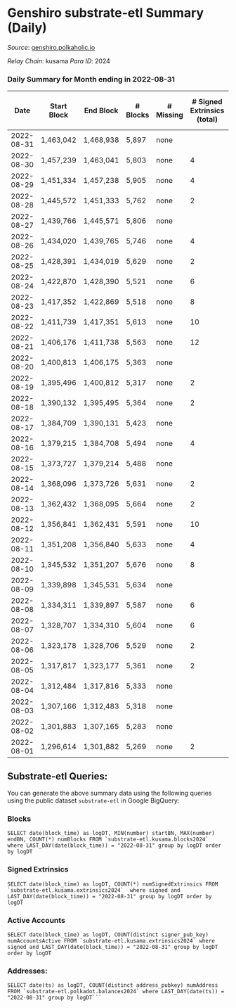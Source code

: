 # Genshiro substrate-etl Summary (Daily)

_Source_: [genshiro.polkaholic.io](https://genshiro.polkaholic.io)

*Relay Chain*: kusama
*Para ID*: 2024



### Daily Summary for Month ending in 2022-08-31


| Date | Start Block | End Block | # Blocks | # Missing | # Signed Extrinsics (total) | # Active Accounts | # Addresses with Balances | # Events | # Transfers | # XCM Transfers In | # XCM Transfers Out |
| ---- | ----------- | --------- | -------- | --------- | --------------------------- | ----------------- | ------------------------- | -------- | ----------- | ------------------ | ------------------- |
| 2022-08-31 | 1,463,042 | 1,468,938 | 5,897 | none  |  |  | 24 | 11,804 |   |   |   |
| 2022-08-30 | 1,457,239 | 1,463,041 | 5,803 | none  | 4 | 2 | 24 | 11,637 |   | 1  |   |
| 2022-08-29 | 1,451,334 | 1,457,238 | 5,905 | none  | 4 | 2 | 24 | 11,836 |   |   |   |
| 2022-08-28 | 1,445,572 | 1,451,333 | 5,762 | none  | 2 | 2 | 24 | 11,546 |   | 1  |   |
| 2022-08-27 | 1,439,766 | 1,445,571 | 5,806 | none  |  |  | 24 | 11,627 |   | 1  |   |
| 2022-08-26 | 1,434,020 | 1,439,765 | 5,746 | none  | 4 | 2 | 24 | 11,522 |   | 1  |   |
| 2022-08-25 | 1,428,391 | 1,434,019 | 5,629 | none  | 2 | 2 | 24 | 11,276 |   |   |   |
| 2022-08-24 | 1,422,870 | 1,428,390 | 5,521 | none  | 6 | 2 | 24 | 11,075 |   |   |   |
| 2022-08-23 | 1,417,352 | 1,422,869 | 5,518 | none  | 8 | 2 | 24 | 11,077 |   |   |   |
| 2022-08-22 | 1,411,739 | 1,417,351 | 5,613 | none  | 10 | 2 | 24 | 11,276 |   |   |   |
| 2022-08-21 | 1,406,176 | 1,411,738 | 5,563 | none  | 12 | 2 | 24 | 11,183 |   |   |   |
| 2022-08-20 | 1,400,813 | 1,406,175 | 5,363 | none  |  |  | 24 | 10,735 |   |   |   |
| 2022-08-19 | 1,395,496 | 1,400,812 | 5,317 | none  | 2 | 2 | 24 | 10,651 |   |   |   |
| 2022-08-18 | 1,390,132 | 1,395,495 | 5,364 | none  | 2 | 2 | 24 | 10,755 |   | 2  |   |
| 2022-08-17 | 1,384,709 | 1,390,131 | 5,423 | none  |  |  | 24 | 10,855 |   |   |   |
| 2022-08-16 | 1,379,215 | 1,384,708 | 5,494 | none  | 4 | 2 | 24 | 11,023 |   | 2  |   |
| 2022-08-15 | 1,373,727 | 1,379,214 | 5,488 | none  |  |  | 24 | 10,990 |   | 1  |   |
| 2022-08-14 | 1,368,096 | 1,373,726 | 5,631 | none  | 2 | 2 | 24 | 11,284 |   | 1  |   |
| 2022-08-13 | 1,362,432 | 1,368,095 | 5,664 | none  | 2 | 2 | 24 | 11,371 |   | 5  |   |
| 2022-08-12 | 1,356,841 | 1,362,431 | 5,591 | none  | 10 | 2 | 24 | 11,231 |   |   |   |
| 2022-08-11 | 1,351,208 | 1,356,840 | 5,633 | none  | 4 | 2 | 24 | 11,291 |   |   |   |
| 2022-08-10 | 1,345,532 | 1,351,207 | 5,676 | none  | 8 | 2 | 24 | 11,394 |   |   |   |
| 2022-08-09 | 1,339,898 | 1,345,531 | 5,634 | none  |  |  | 24 | 11,282 |   | 1  |   |
| 2022-08-08 | 1,334,311 | 1,339,897 | 5,587 | none  | 6 | 2 | 24 | 11,208 |   |   |   |
| 2022-08-07 | 1,328,707 | 1,334,310 | 5,604 | none  | 6 | 2 | 24 | 11,241 |   |   |   |
| 2022-08-06 | 1,323,178 | 1,328,706 | 5,529 | none  | 2 | 2 | 24 | 11,085 |   | 2  |   |
| 2022-08-05 | 1,317,817 | 1,323,177 | 5,361 | none  | 2 | 2 | 24 | 10,739 |   |   |   |
| 2022-08-04 | 1,312,484 | 1,317,816 | 5,333 | none  |  |  | 24 | 10,675 |   |   |   |
| 2022-08-03 | 1,307,166 | 1,312,483 | 5,318 | none  |  |  | 24 | 10,645 |   |   |   |
| 2022-08-02 | 1,301,883 | 1,307,165 | 5,283 | none  |  |  | 24 | 10,585 |   | 2  |   |
| 2022-08-01 | 1,296,614 | 1,301,882 | 5,269 | none  | 2 | 2 | 24 | 10,559 |   | 1  |   |

## Substrate-etl Queries:
You can generate the above summary data using the following queries using the public dataset `substrate-etl` in Google BigQuery:


### Blocks
```
SELECT date(block_time) as logDT, MIN(number) startBN, MAX(number) endBN, COUNT(*) numBlocks FROM `substrate-etl.kusama.blocks2024`  where LAST_DAY(date(block_time)) = "2022-08-31" group by logDT order by logDT
```


### Signed Extrinsics
```
SELECT date(block_time) as logDT, COUNT(*) numSignedExtrinsics FROM `substrate-etl.kusama.extrinsics2024`  where signed and LAST_DAY(date(block_time)) = "2022-08-31" group by logDT order by logDT
```


### Active Accounts
```
SELECT date(block_time) as logDT, COUNT(distinct signer_pub_key) numAccountsActive FROM `substrate-etl.kusama.extrinsics2024` where signed and LAST_DAY(date(block_time)) = "2022-08-31" group by logDT order by logDT
```


### Addresses:
```
SELECT date(ts) as logDT, COUNT(distinct address_pubkey) numAddress FROM `substrate-etl.polkadot.balances2024` where LAST_DAY(date(ts)) = "2022-08-31" group by logDT```


